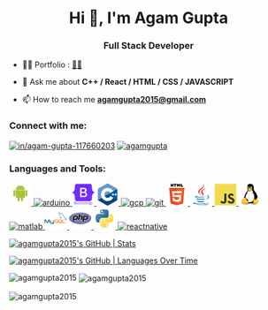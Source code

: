 <h1 align="center">Hi 👋, I'm Agam Gupta</h1>
<h3 align="center">Full Stack Developer</h3>

- 👨‍💻 Portfolio : [👨‍💻](https://portfolioagam.000webhostapp.com/)

- 💬 Ask me about **C++ / React / HTML / CSS / JAVASCRIPT**

- 📫 How to reach me **agamgupta2015@gmail.com**

<h3 align="left">Connect with me:</h3>
<p align="left">
<a href="https://linkedin.com/in/agam-gupta-117660203" target="blank"><img align="center" src="https://raw.githubusercontent.com/rahuldkjain/github-profile-readme-generator/master/src/images/icons/Social/linked-in-alt.svg" alt="in/agam-gupta-117660203" height="30" width="40" /></a>
<a href="https://www.codechef.com/users/agamgupta" target="blank"><img align="center" src="https://cdn.jsdelivr.net/npm/simple-icons@3.1.0/icons/codechef.svg" alt="agamgupta" height="30" width="40" /></a>
</p>

<h3 align="left">Languages and Tools:</h3>
<p align="left"> <a href="https://developer.android.com" target="_blank" rel="noreferrer"> <img src="https://raw.githubusercontent.com/devicons/devicon/master/icons/android/android-original-wordmark.svg" alt="android" width="40" height="40"/> </a> <a href="https://www.arduino.cc/" target="_blank" rel="noreferrer"> <img src="https://cdn.worldvectorlogo.com/logos/arduino-1.svg" alt="arduino" width="40" height="40"/> </a> <a href="https://getbootstrap.com" target="_blank" rel="noreferrer"> <img src="https://raw.githubusercontent.com/devicons/devicon/master/icons/bootstrap/bootstrap-plain-wordmark.svg" alt="bootstrap" width="40" height="40"/> </a> <a href="https://www.w3schools.com/cpp/" target="_blank" rel="noreferrer"> <img src="https://raw.githubusercontent.com/devicons/devicon/master/icons/cplusplus/cplusplus-original.svg" alt="cplusplus" width="40" height="40"/> </a> <a href="https://cloud.google.com" target="_blank" rel="noreferrer"> <img src="https://www.vectorlogo.zone/logos/google_cloud/google_cloud-icon.svg" alt="gcp" width="40" height="40"/> </a> <a href="https://git-scm.com/" target="_blank" rel="noreferrer"> <img src="https://www.vectorlogo.zone/logos/git-scm/git-scm-icon.svg" alt="git" width="40" height="40"/> </a> <a href="https://www.w3.org/html/" target="_blank" rel="noreferrer"> <img src="https://raw.githubusercontent.com/devicons/devicon/master/icons/html5/html5-original-wordmark.svg" alt="html5" width="40" height="40"/> </a> <a href="https://www.java.com" target="_blank" rel="noreferrer"> <img src="https://raw.githubusercontent.com/devicons/devicon/master/icons/java/java-original.svg" alt="java" width="40" height="40"/> </a> <a href="https://developer.mozilla.org/en-US/docs/Web/JavaScript" target="_blank" rel="noreferrer"> <img src="https://raw.githubusercontent.com/devicons/devicon/master/icons/javascript/javascript-original.svg" alt="javascript" width="40" height="40"/> </a> <a href="https://www.linux.org/" target="_blank" rel="noreferrer"> <img src="https://raw.githubusercontent.com/devicons/devicon/master/icons/linux/linux-original.svg" alt="linux" width="40" height="40"/> </a> <a href="https://www.mathworks.com/" target="_blank" rel="noreferrer"> <img src="https://upload.wikimedia.org/wikipedia/commons/2/21/Matlab_Logo.png" alt="matlab" width="40" height="40"/> </a> <a href="https://www.mysql.com/" target="_blank" rel="noreferrer"> <img src="https://raw.githubusercontent.com/devicons/devicon/master/icons/mysql/mysql-original-wordmark.svg" alt="mysql" width="40" height="40"/> </a> <a href="https://www.php.net" target="_blank" rel="noreferrer"> <img src="https://raw.githubusercontent.com/devicons/devicon/master/icons/php/php-original.svg" alt="php" width="40" height="40"/> </a> <a href="https://www.python.org" target="_blank" rel="noreferrer"> <img src="https://raw.githubusercontent.com/devicons/devicon/master/icons/python/python-original.svg" alt="python" width="40" height="40"/> </a> <a href="https://reactnative.dev/" target="_blank" rel="noreferrer"> <img src="https://reactnative.dev/img/header_logo.svg" alt="reactnative" width="40" height="40"/> </a> </p>

[![agamgupta2015's GitHub | Stats](https://stats.quine.sh/agamgupta2015/github?theme=dark)](https://quine.sh?utm_source=widgets&utm_campaign=agamgupta2015)

[![agamgupta2015's GitHub | Languages Over Time](https://stats.quine.sh/agamgupta2015/languages-over-time?theme=dark)](https://quine.sh?utm_source=widgets&utm_campaign=agamgupta2015)

<p><img align="left" src="https://github-readme-stats.vercel.app/api/top-langs?username=agamgupta2015&show_icons=true&locale=en&layout=compact" alt="agamgupta2015" /></p>

<p>&nbsp;<img align="center" src="https://github-readme-stats.vercel.app/api?username=agamgupta2015&show_icons=true&locale=en" alt="agamgupta2015" /></p>

<p><img align="center" src="https://github-readme-streak-stats.herokuapp.com/?user=agamgupta2015&" alt="agamgupta2015" /></p>

